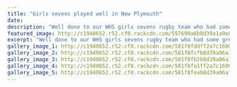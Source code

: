 ```yaml
---
title: "Girls sevens played well in New Plymouth"
date: 
description: "Well done to our WHS girls sevens rugby team who had some great games today in New Plymouth in the qualifying round for Condors."
featured_image: http://c1940652.r52.cf0.rackcdn.com/597699a6b8d39a1a9e000b03/Line-out-jump.jpg
excerpt: "Well done to our WHS girls sevens rugby team who had some great games today in New Plymouth in the qualifying round for Condors."
gallery_image_1: http://c1940652.r52.cf0.rackcdn.com/581f8fddff2a7c160000017a/running-with-ball.jpg
gallery_image_2: http://c1940652.r52.cf0.rackcdn.com/581f8fcfb8d39a06a1000184/lineout-just-before-jumping.jpg
gallery_image_3: http://c1940652.r52.cf0.rackcdn.com/581f8fb2b8d39a06a1000182/Line-out-jump.jpg
gallery_image_4: http://c1940652.r52.cf0.rackcdn.com/581f8fa1ff2a7c1600000177/in-a-huddle.jpg
gallery_image_5: http://c1940652.r52.cf0.rackcdn.com/581f8feab8d39a06a1000186/scrum.jpg
---
```

